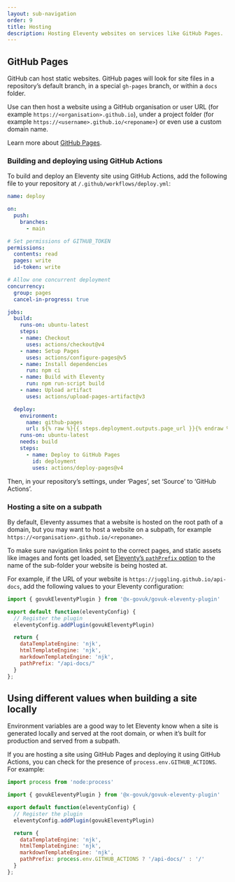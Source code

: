 ```yaml
---
layout: sub-navigation
order: 9
title: Hosting
description: Hosting Eleventy websites on services like GitHub Pages.
---
```


## GitHub Pages

GitHub can host static websites. GitHub pages will look for site files in a repository’s default branch, in a special `gh-pages` branch, or within a `docs` folder.

Use can then host a website using a GitHub organisation or user URL (for example `https://<organisation>.github.io`), under a project folder (for example `https://<username>.github.io/<reponame>`) or even use a custom domain name.

Learn more about [GitHub Pages](https://docs.github.com/en/pages).

### Building and deploying using GitHub Actions

To build and deploy an Eleventy site using GitHub Actions, add the following file to your repository at `/.github/workflows/deploy.yml`:

```yaml
name: deploy

on:
  push:
    branches:
      - main

# Set permissions of GITHUB_TOKEN
permissions:
  contents: read
  pages: write
  id-token: write

# Allow one concurrent deployment
concurrency:
  group: pages
  cancel-in-progress: true

jobs:
  build:
    runs-on: ubuntu-latest
    steps:
    - name: Checkout
      uses: actions/checkout@v4
    - name: Setup Pages
      uses: actions/configure-pages@v5
    - name: Install dependencies
      run: npm ci
    - name: Build with Eleventy
      run: npm run-script build
    - name: Upload artifact
      uses: actions/upload-pages-artifact@v3

  deploy:
    environment:
      name: github-pages
      url: ${% raw %}{{ steps.deployment.outputs.page_url }}{% endraw %}
    runs-on: ubuntu-latest
    needs: build
    steps:
      - name: Deploy to GitHub Pages
        id: deployment
        uses: actions/deploy-pages@v4
```

Then, in your repository’s settings, under ‘Pages’, set ‘Source’ to ‘GitHub Actions’.

### Hosting a site on a subpath

By default, Eleventy assumes that a website is hosted on the root path of a domain, but you may want to host a website on a subpath, for example `https://<organisation>.github.io/<reponame>`.

To make sure navigation links point to the correct pages, and static assets like images and fonts get loaded, set [Eleventy’s `pathPrefix` option](https://www.11ty.dev/docs/config/#deploy-to-a-subdirectory-with-a-path-prefix) to the name of the sub-folder your website is being hosted at.

For example, if the URL of your website is `https://juggling.github.io/api-docs`, add the following values to your Eleventy configuration:

```js
import { govukEleventyPlugin } from '@x-govuk/govuk-eleventy-plugin'

export default function(eleventyConfig) {
  // Register the plugin
  eleventyConfig.addPlugin(govukEleventyPlugin)

  return {
    dataTemplateEngine: 'njk',
    htmlTemplateEngine: 'njk',
    markdownTemplateEngine: 'njk',
    pathPrefix: "/api-docs/"
  }
};
```

## Using different values when building a site locally

Environment variables are a good way to let Eleventy know when a site is generated locally and served at the root domain, or when it’s built for production and served from a subpath.

If you are hosting a site using GitHub Pages and deploying it using GitHub Actions, you can check for the presence of `process.env.GITHUB_ACTIONS`. For example:

```js
import process from 'node:process'

import { govukEleventyPlugin } from '@x-govuk/govuk-eleventy-plugin'

export default function(eleventyConfig) {
  // Register the plugin
  eleventyConfig.addPlugin(govukEleventyPlugin)

  return {
    dataTemplateEngine: 'njk',
    htmlTemplateEngine: 'njk',
    markdownTemplateEngine: 'njk',
    pathPrefix: process.env.GITHUB_ACTIONS ? '/api-docs/' : '/'
  }
};
```
